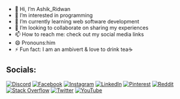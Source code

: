 - 👋 Hi, I’m Ashik_Ridwan
- 👀 I’m interested in programming
- 🌱 I’m currently learning web software development
- 💞️ I’m looking to collaborate on sharing my experiences
- 📫 How to reach me: check out my social media links
- 😄 Pronouns:him
- ⚡ Fun fact: I am an ambivert & love to drink tea☕


## Socials:

[![Discord](https://img.shields.io/badge/Discord-7289DA?style=for-the-badge&logo=discord&logoColor=white)](https://discord.gg/6pck7jbH)
[![Facebook](https://img.shields.io/badge/Facebook-1877F2?style=for-the-badge&logo=facebook&logoColor=white)](https://www.facebook.com/md.arn.004)
[![Instagram](https://img.shields.io/badge/Instagram-E4405F?style=for-the-badge&logo=instagram&logoColor=white)](https://www.instagram.com/arn_nabil/)
[![LinkedIn](https://img.shields.io/badge/LinkedIn-0A66C2?style=for-the-badge&logo=linkedin&logoColor=white)](www.linkedin.com/in/ashik-ridwan-4068ab220)
[![Pinterest](https://img.shields.io/badge/Pinterest-E60023?style=for-the-badge&logo=pinterest&logoColor=white)](https://www.pinterest.com/ashik_2534/)
[![Reddit](https://img.shields.io/badge/Reddit-FF4500?style=for-the-badge&logo=reddit&logoColor=white)](https://www.reddit.com/user/ashik_2534/)
[![Stack Overflow](https://img.shields.io/badge/Stack_Overflow-F58025?style=for-the-badge&logo=stack-overflow&logoColor=white)](https://stackoverflow.com/users/26885094/ashik-2534)
[![Twitter](https://img.shields.io/badge/Twitter-1DA1F2?style=for-the-badge&logo=twitter&logoColor=white)](https://x.com/ashik_2534)
[![YouTube](https://img.shields.io/badge/YouTube-FF0000?style=for-the-badge&logo=youtube&logoColor=white)](https://youtube.com)

<!---
ashik-2534/ashik-2534 is a ✨ special ✨ repository because its `README.md` (this file) appears on your GitHub profile.
You can click the Preview link to take a look at your changes.
--->
